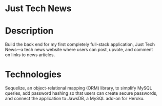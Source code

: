 # Just Tech News

# Description
Build the back end for my first completely full-stack application, Just Tech News—a tech news website where users can post, upvote, and comment on links to news articles. 

# Technologies
Sequelize, an object-relational mapping (ORM) library, to simplify MySQL queries, add password hashing so that users can create secure passwords, and connect the application to JawsDB, a MySQL add-on for Heroku. 
